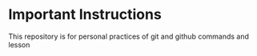 # Important Instructions

This repository is for personal practices of git and github commands and lesson
